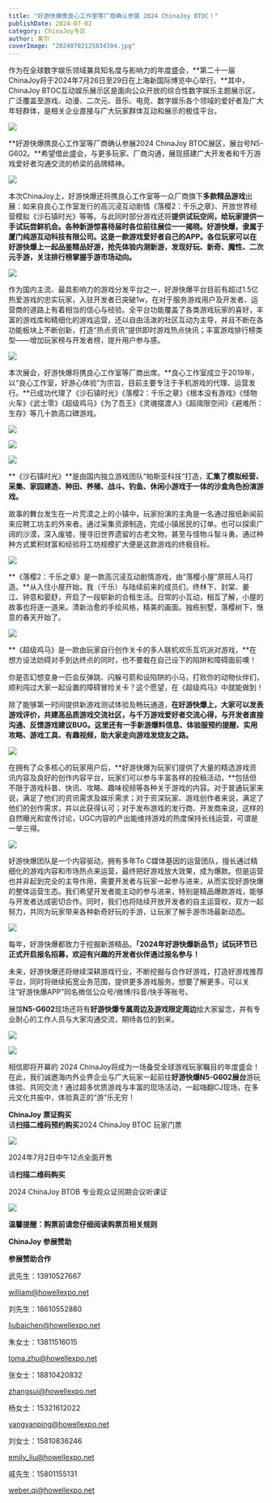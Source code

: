 ```yaml
---
title: "好游快爆携良心工作室等厂商确认参展 2024 ChinaJoy BTOC！"
publishDate: 2024-07-02
category: ChinaJoy专区
author: 莱尔
coverImage: "20240702125834304.jpg"
---
```


作为在全球数字娱乐领域兼具知名度与影响力的年度盛会，**第二十一届ChinaJoy将于2024年7月26日至29日在上海新国际博览中心举行。**其中，ChinaJoy BTOC互动娱乐展示区是面向公众开放的综合性数字娱乐主题展示区，广泛覆盖至游戏、动漫、二次元、音乐、电竞、数字娱乐各个领域的爱好者及广大年轻群体，是相关企业直接与广大玩家群体互动和展示的极佳平台。

![](https://ec-net-1251389766.cos.ap-shanghai.myqcloud.com/wp-content/uploads/2024/07/20240702125836397.jpg)

**好游快爆携良心工作室等厂商确认参展2024 ChinaJoy BTOC展区，展台号N5-G602。**希望借此盛会，与更多玩家、厂商沟通，展现搭建广大开发者和千万游戏爱好者沟通交流的桥梁的品牌精神。

![](https://ec-net-1251389766.cos.ap-shanghai.myqcloud.com/wp-content/uploads/2024/07/20240702125855643.jpg)

本次ChinaJoy上，好游快爆还将携良心工作室等一众厂商旗下**多款精品游戏**出展：如来自良心工作室发行的高沉浸互动剧情《落樱2：千乐之章》、开放世界经营模拟《沙石镇时光》等等。与此同时部分游戏还将**提供试玩空间，给玩家提供一手试玩尝鲜机会。**各种新游惊喜待届时各位前往展位一一揭晓。好游快爆，隶属于厦门纯游互动科技有限公司。这是一款**游戏爱好者自己的APP。**各位玩家可以在好游快爆上**一起品鉴精品好游，抢先体验内测新游，发现好玩、新奇、魔性、二次元手游，关注排行榜掌握手游市场动向。**

![](https://ec-net-1251389766.cos.ap-shanghai.myqcloud.com/wp-content/uploads/2024/07/20240702125913288.jpg)

作为国内主流、最具影响力的游戏分发平台之一，好游快爆平台目前有超过1.5亿热爱游戏的忠实玩家，入驻开发者已突破1w，在对于服务游戏用户及开发者、运营商的道路上有着相当的信心与经验。全平台功能覆盖了各类游戏玩家的喜好，丰富的游戏库和精细化的游戏运营，还以自由活泼的社区互动为主导，并且不断在各功能板块上不断创新，打造“热点资讯”提供即时游戏热点快讯；丰富游戏排行榜类型——增加玩家榜与开发者榜，提升用户参与感。

![](https://ec-net-1251389766.cos.ap-shanghai.myqcloud.com/wp-content/uploads/2024/07/20240702125920716.jpg)

本次展会，好游快爆将携良心工作室等厂商出席。**良心工作室成立于2019年，以“良心工作室，好游心体验”为宗旨，目前主要专注于手机游戏的代理、运营发行。**已成功代理了《沙石镇时光》《落樱2：千乐之章》《根本没有游戏》《怪物火车》《武士零》《超级鸡马》《为了吾王》《灵魂摆渡人》《超阈限空间》《避难所：生存》等几十款高口碑游戏。

![](https://ec-net-1251389766.cos.ap-shanghai.myqcloud.com/wp-content/uploads/2024/07/20240702125925402.jpg)

![](https://ec-net-1251389766.cos.ap-shanghai.myqcloud.com/wp-content/uploads/2024/07/20240702125928360.jpg)

![](https://ec-net-1251389766.cos.ap-shanghai.myqcloud.com/wp-content/uploads/2024/07/20240702125930852.jpg)

**《沙石镇时光》**是由国内独立游戏团队“帕斯亚科技“打造，**汇集了模拟经营、采集、家园建造、种田、养殖、战斗、钓鱼、休闲小游戏于一体的沙盒角色扮演游戏。**

故事的舞台发生在一片荒漠之上的小镇中，玩家扮演的主角是一名通过报纸新闻前来应聘工坊主的外来者。通过采集资源制造，完成小镇居民的订单。也可以探索广阔的沙漠，深入废墟，搜寻旧世界遗留的古老文物，甚至与怪物斗智斗勇。通过种种方式累积财富和经验将工坊规模扩大便是这款游戏的终极目标。

![](https://ec-net-1251389766.cos.ap-shanghai.myqcloud.com/wp-content/uploads/2024/07/20240702125939638.jpg)

**《落樱2：千乐之章》是一款高沉浸互动剧情游戏，由“落樱小屋”原班人马打造。**从入住小屋开始，我（千乐）与陆续前来的成员们，终林下、封棠、姜江、钟意和晏舒，开启了一段崭新的合租生活。日常的小互动，相互了解，小屋的故事也将逐一道来。清新治愈的手绘风格，精美的画面。独栋别墅，落樱树下，惬意的春天开始了。

![](https://ec-net-1251389766.cos.ap-shanghai.myqcloud.com/wp-content/uploads/2024/07/20240702125953571.jpg)

**《超级鸡马》是一款由玩家自行创作关卡的多人联机欢乐互坑派对游戏，**在想方设法妨碍对手到达终点的同时，也不要栽在自己设下的陷阱和障碍面前噢！

你是否幻想变身一匹会反弹跳、闪躲弓箭和设陷阱的小马，打败你的动物伙伴们，顺利闯过大家一起设置的障碍冒险关卡？这个愿望，在《超级鸡马》中就能做到！

除了能够第一时间提供新游戏测试体验及畅玩通道，**在好游快爆上，大家可以发表游戏评价，共建高品质游戏交流社区，与千万游戏爱好者交流心得，与开发者直接沟通、反馈游戏建议BUG。这里还有一手新游爆料信息、体验服预约提醒、实用攻略、游戏工具、有趣视频，助大家走向游戏发烧友之路。**

![](https://ec-net-1251389766.cos.ap-shanghai.myqcloud.com/wp-content/uploads/2024/07/20240702130000516.jpg)

在拥有了众多核心的玩家用户后，**好游快爆为玩家们提供了大量的精选游戏资讯内容及良好的创作内容平台，玩家们可以参与丰富各样的投稿活动，**包括但不限于游戏科普、快讯、攻略、趣味视频等各种关于游戏的内容。对于普通玩家来说，满足了他们的资讯需求及娱乐需求；对于资深玩家、游戏创作者来说，满足了他们的创作需求，并以此获得认可；对于发布游戏的发行商、开发商来说，这样的自然曝光和宣传讨论，UGC内容的产出能维持游戏的热度保持长线运营，可谓是一举三得。

![](https://ec-net-1251389766.cos.ap-shanghai.myqcloud.com/wp-content/uploads/2024/07/20240702130017205.jpg)

好游快爆团队是一个内容驱动，拥有多年To C媒体基因的运营团队，擅长通过精细化的游戏内容和市场热点来运营，最终把好游戏放大效果，成为爆款。但是运营也并非起到完全的主导作用，需要开发者与玩家一起参与进来，从而实现好游快爆的整体运营生态。我们希望开发者能主动的参与进来，特别是精品爆款游戏，能够与开发者达成密切合作。同时，我们也将陆续开放开发者的自主运营权，双方一起努力，共同为玩家带来各种新奇好玩的手游，让玩家了解手游市场最新动态。

![](https://ec-net-1251389766.cos.ap-shanghai.myqcloud.com/wp-content/uploads/2024/07/20240702130029865.jpg)

每年，好游快爆都致力于挖掘新游精品。**「2024年好游快爆新品节」试玩环节已正式开启报名招募，欢迎有兴趣的开发者伙伴通过报名参与！**

未来，好游快爆还将继续深耕游戏行业，不断挖掘与合作好游戏，打造好游戏推荐平台，同时将继续拓宽业务范围，提供更多游戏服务，想要了解更多，可以关注“好游快爆APP”同名微信公众号/微博/抖音/快手等账号。

展馆**N5-G602**现场还将有**好游快爆专属周边及游戏限定周边**给大家留念，并有专业耐心的工作人员与大家沟通交流，期待各位的到来。

![](https://ec-net-1251389766.cos.ap-shanghai.myqcloud.com/wp-content/uploads/2024/07/20240702130042650.jpg)

![](https://ec-net-1251389766.cos.ap-shanghai.myqcloud.com/wp-content/uploads/2024/07/20240702130045851.jpg)

相信即将开幕的 2024 ChinaJoy将成为一场备受全球游戏玩家瞩目的年度盛会！在此，我们诚邀海内外业界企业与广大玩家一起前往**好游快爆N5-G602展台**游玩体验、共同交流！通过超多优质游戏与丰富的现场活动，一起嗨翻CJ现场，在多元文化共振中，体验真正的“游”乐无穷！

**ChinaJoy** **票证购买**  
请**扫描二维码预约购买**2024 ChinaJoy BTOC 玩家门票

![](https://ec-net-1251389766.cos.ap-shanghai.myqcloud.com/wp-content/uploads/2024/07/20240702130055631-1024x1024.png)

2024年7月2日中午12点全面开售

  
请**扫描二维码购买**

2024 ChinaJoy BTOB 专业观众证同期会议听课证

![](https://ec-net-1251389766.cos.ap-shanghai.myqcloud.com/wp-content/uploads/2024/07/20240702130100704.jpg)

**温馨提醒：购票前请您仔细阅读购票页相关规则**

**ChinaJoy** **参展赞助**

**参展赞助合作**

武先生：13910527667

william@howellexpo.net

刘先生：18610552880

[liubaichen@howellexpo.net](mailto:liubaichen@howellexpo.net)

朱女士：13811516015

[toma.zhu@howellexpo.net](mailto:toma.zhu@howellexpo.net)

张女士：18810420832

[zhangsui@howellexpo.net](mailto:zhangsui@howellexpo.net)

杨女士：15321612022

[yangyanping@howellexpo.net](mailto:yangyanping@howellexpo.net)

刘女士：15810836246

[emily\_liu@howellexpo.net](mailto:emily_liu@howellexpo.net)

戚先生：15801155131

weber.qi@howellexpo.net
